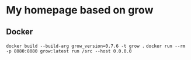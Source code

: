 # My homepage based on grow

## Docker

```docker build --build-arg grow_version=0.7.6 -t grow .```
```docker run --rm -p 8080:8080 grow:latest run /src --host 0.0.0.0```
